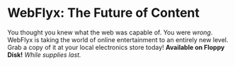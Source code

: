# WebFlyx: The Future of Content 
You thought you knew what the web was capable of. You 
were _wrong_. WebFlyx is taking the world of online entertainment to an entirely new 
level. Grab a copy of it at your local electronics store today! 
**Available on Floppy Disk!**
_While supplies last._
